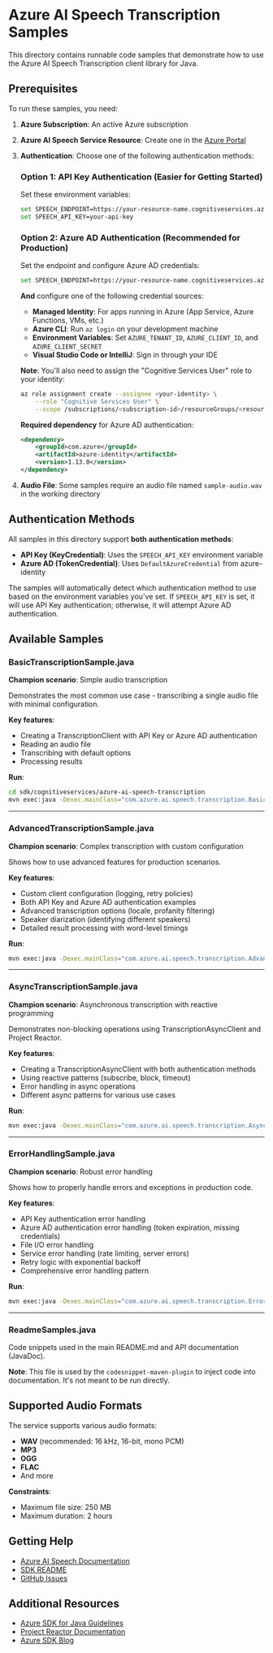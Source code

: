 # Azure AI Speech Transcription Samples

This directory contains runnable code samples that demonstrate how to use the Azure AI Speech Transcription client library for Java.

## Prerequisites

To run these samples, you need:

1. **Azure Subscription**: An active Azure subscription
2. **Azure AI Speech Service Resource**: Create one in the [Azure Portal](https://portal.azure.com)
3. **Authentication**: Choose one of the following authentication methods:

   ### Option 1: API Key Authentication (Easier for Getting Started)
   
   Set these environment variables:
   
   ```bash
   set SPEECH_ENDPOINT=https://your-resource-name.cognitiveservices.azure.com/
   set SPEECH_API_KEY=your-api-key
   ```
   
   ### Option 2: Azure AD Authentication (Recommended for Production)
   
   Set the endpoint and configure Azure AD credentials:
   
   ```bash
   set SPEECH_ENDPOINT=https://your-resource-name.cognitiveservices.azure.com/
   ```
   
   **And** configure one of the following credential sources:
   - **Managed Identity**: For apps running in Azure (App Service, Azure Functions, VMs, etc.)
   - **Azure CLI**: Run `az login` on your development machine
   - **Environment Variables**: Set `AZURE_TENANT_ID`, `AZURE_CLIENT_ID`, and `AZURE_CLIENT_SECRET`
   - **Visual Studio Code or IntelliJ**: Sign in through your IDE
   
   **Note**: You'll also need to assign the "Cognitive Services User" role to your identity:
   
   ```bash
   az role assignment create --assignee <your-identity> \
       --role "Cognitive Services User" \
       --scope /subscriptions/<subscription-id>/resourceGroups/<resource-group>/providers/Microsoft.CognitiveServices/accounts/<speech-resource-name>
   ```
   
   **Required dependency** for Azure AD authentication:
   
   ```xml
   <dependency>
       <groupId>com.azure</groupId>
       <artifactId>azure-identity</artifactId>
       <version>1.13.0</version>
   </dependency>
   ```

4. **Audio File**: Some samples require an audio file named `sample-audio.wav` in the working directory

## Authentication Methods

All samples in this directory support **both authentication methods**:

- **API Key (KeyCredential)**: Uses the `SPEECH_API_KEY` environment variable
- **Azure AD (TokenCredential)**: Uses `DefaultAzureCredential` from azure-identity

The samples will automatically detect which authentication method to use based on the environment variables you've set. If `SPEECH_API_KEY` is set, it will use API Key authentication; otherwise, it will attempt Azure AD authentication.

## Available Samples

### BasicTranscriptionSample.java

**Champion scenario**: Simple audio transcription

Demonstrates the most common use case - transcribing a single audio file with minimal configuration.

**Key features**:

- Creating a TranscriptionClient with API Key or Azure AD authentication
- Reading an audio file
- Transcribing with default options
- Processing results

**Run**:

```bash
cd sdk/cognitiveservices/azure-ai-speech-transcription
mvn exec:java -Dexec.mainClass="com.azure.ai.speech.transcription.BasicTranscriptionSample"
```

---

### AdvancedTranscriptionSample.java

**Champion scenario**: Complex transcription with custom configuration

Shows how to use advanced features for production scenarios.

**Key features**:

- Custom client configuration (logging, retry policies)
- Both API Key and Azure AD authentication examples
- Advanced transcription options (locale, profanity filtering)
- Speaker diarization (identifying different speakers)
- Detailed result processing with word-level timings

**Run**:

```bash
mvn exec:java -Dexec.mainClass="com.azure.ai.speech.transcription.AdvancedTranscriptionSample"
```

---

### AsyncTranscriptionSample.java

**Champion scenario**: Asynchronous transcription with reactive programming

Demonstrates non-blocking operations using TranscriptionAsyncClient and Project Reactor.

**Key features**:

- Creating a TranscriptionAsyncClient with both authentication methods
- Using reactive patterns (subscribe, block, timeout)
- Error handling in async operations
- Different async patterns for various use cases

**Run**:

```bash
mvn exec:java -Dexec.mainClass="com.azure.ai.speech.transcription.AsyncTranscriptionSample"
```

---

### ErrorHandlingSample.java

**Champion scenario**: Robust error handling

Shows how to properly handle errors and exceptions in production code.

**Key features**:

- API Key authentication error handling
- Azure AD authentication error handling (token expiration, missing credentials)
- File I/O error handling
- Service error handling (rate limiting, server errors)
- Retry logic with exponential backoff
- Comprehensive error handling pattern

**Run**:

```bash
mvn exec:java -Dexec.mainClass="com.azure.ai.speech.transcription.ErrorHandlingSample"
```

---

### ReadmeSamples.java

Code snippets used in the main README.md and API documentation (JavaDoc).

**Note**: This file is used by the `codesnippet-maven-plugin` to inject code into documentation. It's not meant to be run directly.

## Supported Audio Formats

The service supports various audio formats:

- **WAV** (recommended: 16 kHz, 16-bit, mono PCM)
- **MP3**
- **OGG**
- **FLAC**
- And more

**Constraints**:

- Maximum file size: 250 MB
- Maximum duration: 2 hours

## Getting Help

- [Azure AI Speech Documentation](https://learn.microsoft.com/azure/ai-services/speech-service/)
- [SDK README](https://github.com/Azure/azure-sdk-for-java/tree/main/sdk/cognitiveservices/azure-ai-speech-transcription)
- [GitHub Issues](https://github.com/Azure/azure-sdk-for-java/issues)

## Additional Resources

- [Azure SDK for Java Guidelines](https://azure.github.io/azure-sdk/java_introduction.html)
- [Project Reactor Documentation](https://projectreactor.io/docs)
- [Azure SDK Blog](https://devblogs.microsoft.com/azure-sdk/)
